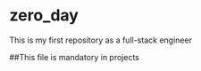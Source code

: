 # zero_day
This is my first repository as a full-stack engineer

##This file is mandatory in projects
